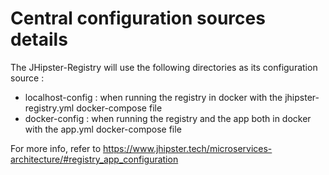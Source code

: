 # Central configuration sources details

The JHipster-Registry will use the following directories as its configuration source :

-   localhost-config : when running the registry in docker with the jhipster-registry.yml docker-compose file
-   docker-config : when running the registry and the app both in docker with the app.yml docker-compose file

For more info, refer to https://www.jhipster.tech/microservices-architecture/#registry_app_configuration
